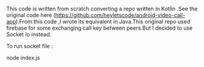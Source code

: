 This code is written from scratch  converting a repo written in Kotlin .See the original code here (https://github.com/heyletscode/android-video-call-app).From this code ,I wrote its equivalent in Java.This original repo used firebase for some exchanging  call key between peers.But I  decided to use Socket Io instead.

To run socket file :

node index.js


